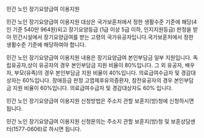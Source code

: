 민간 노인 장기요양급여 이용지원


민간 노인 장기요양급여 이용지원 대상은 국가보훈처에서 정한 생활수준 기준에 해당(4인 기준 540만 964원)되고 장기요양등급 (1급 이상 5급 이하, 인지지원등급) 판정을 받아 민간시설에서 장기요양급여를 받는 고령의 국가유공자입니다.국가보훈처에서 정한 생활수준 기준에 해당하여야 합니다.


민간 노인 장기요양급여 이용지원 내용은 장기요양급여 본인부담금 일부 지원입니다.
독립유공자,상이 유공자의 경우 본인부담금 지원 비율이 80%입니다.
그 외 유공자, 배우자, 부모(유족)의 경우 본인부담금 지원 비율이 40%입니다. 의료급여수급자 및 경감대상자는 60%입니다.
장애등급 판정 고엽제후유의증환자, 참전유공자의 경우 본인부담금 지원 비율이 60%입니다. 의료급여수급자 및 경감대상자도 60% 입니다. 


민간 노인 장기요양급여 이용지원 신청방법은 주소지 관할 보훈지(방)청에 신청하시면 됩니다.


민간 노인 장기요양급여 이용지원 신청문의는 주소지 관할 보훈지(방)청 및 보훈상담센터(1577-0606)로 하시면 됩니다.
